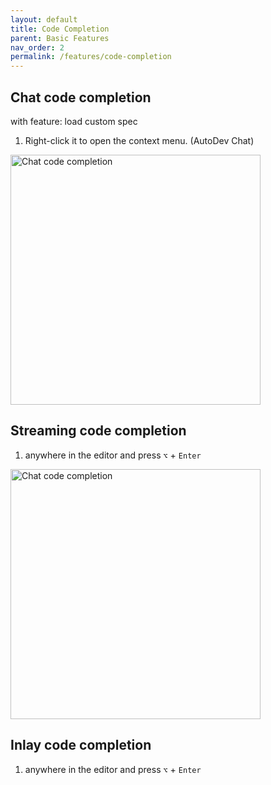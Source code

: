 ```yaml
---
layout: default
title: Code Completion
parent: Basic Features
nav_order: 2
permalink: /features/code-completion
---
```


## Chat code completion

with feature: load custom spec 

1. Right-click it to open the context menu. (AutoDev Chat)

<img src="https://unitmesh.cc/auto-dev/chat-code-completion.png" alt="Chat code completion" width="400px"/>

## Streaming code completion

1. anywhere in the editor and press `⌥` + `Enter`

<img src="https://unitmesh.cc/auto-dev/stream-code-completion.png" alt="Chat code completion" width="400px"/>

## Inlay code completion 

1. anywhere in the editor and press `⌥` + `Enter`
